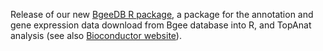  Release of our new [BgeeDB R package](https://bioconductor.org/packages/release/bioc/html/BgeeDB.html),
 a package for the annotation and gene expression data download from
 Bgee database into R, and TopAnat analysis (see also [Bioconductor website](https://bioconductor.org/packages/BgeeDB/)).